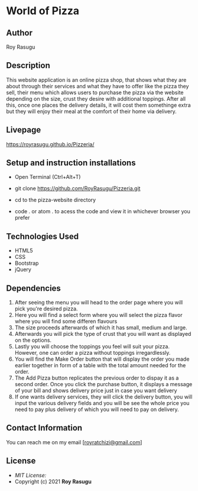 # World of Pizza
## Author

Roy Rasugu

## Description

This website application is an online pizza shop, that shows what they are about through their services and what they have to offer like the pizza they sell, their menu which allows users to purchase the pizza via the website depending on the size, crust they desire with additional toppings. After all this, once one places the delivery details, it will cost them somethinge extra but they will enjoy their meal at the comfort of their home via delivery.

## Livepage
https://royrasugu.github.io/Pizzeria/

## Setup and instruction installations
* Open Terminal (Ctrl+Alt+T)

* git clone https://github.com/RoyRasugu/Pizzeria.git

* cd to the pizza-website directory

* code . or atom . to acess the code and view it in whichever browser you prefer

## Technologies Used

* HTML5
* CSS
* Bootstrap
* jQuery

## Dependencies

1. After seeing the menu you will head to the order page where you will pick you're desired pizza.
2. Here you will find a select form where you will select the pizza flavor where you will find some differen flavours
3. The size proceeds afterwards of which it has small, medium and large.
4. Afterwards you will pick the type of crust that you will want as displayed on the options.
5. Lastly you will choose the toppings you feel will suit your pizza. However, one can order a pizza without toppings irregardlessly.
6. You will find the Make Order button that will display the order you made earlier together in form  of a table with the total amount needed for the order.
7. The Add Pizza button replicates the previous order to dispay it as a second order. Once you click the purchase button, it displays a message of your bill and shows delivery price just in case you want delivery
8. If one wants delivery services, they will click the delivery button, you will input the various delivery fields and you will be see the whole price you need to pay plus delivery of which you will need to pay on delivery. 

## Contact Information

You can reach me on my email [royratchizi@gmail.com]

## License
* *MIT License:*
* Copyright (c) 2021 **Roy Rasugu**